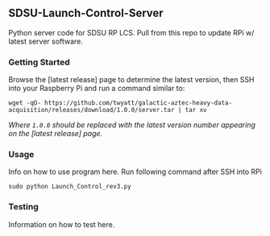 ## SDSU-Launch-Control-Server

Python server code for SDSU RP LCS. Pull from this repo to update RPi w/ latest server software.

### Getting Started

Browse the [latest release] page to determine the latest version, then SSH into your Raspberry Pi and run a command similar to:
```
wget -qO- https://github.com/twyatt/galactic-aztec-heavy-data-acquisition/releases/download/1.0.0/server.tar | tar xv
```
_Where `1.0.0` should be replaced with the latest version number appearing on the [latest release] page._

### Usage

Info on how to use program here. Run following command after SSH into RPi
```
sudo python Launch_Control_rev3.py
```

### Testing

Information on how to test here.

[Galactic Aztec Data Acquisition]: https://github.com/twyatt/galactic-aztec-data-acquisition
